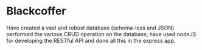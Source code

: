 # Blackcoffer
Have created a vast and robust database (schema-less and JSON)
performed the various CRUD operation on the database, have used nodeJS for developing the RESTful API and done all this in the express app.
